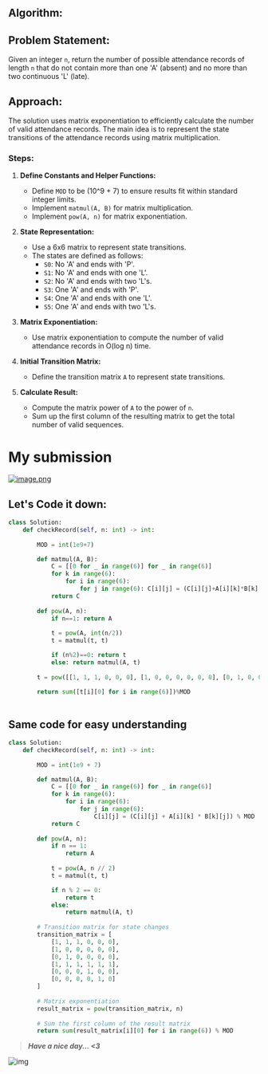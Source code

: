 ## Algorithm:

## Problem Statement:
Given an integer `n`, return the number of possible attendance records of length `n` that do not contain more than one 'A' (absent) and no more than two continuous 'L' (late).

## Approach:
The solution uses matrix exponentiation to efficiently calculate the number of valid attendance records. The main idea is to represent the state transitions of the attendance records using matrix multiplication.

### Steps:
1. **Define Constants and Helper Functions:**
   - Define `MOD` to be \(10^9 + 7\) to ensure results fit within standard integer limits.
   - Implement `matmul(A, B)` for matrix multiplication.
   - Implement `pow(A, n)` for matrix exponentiation.

2. **State Representation:**
   - Use a 6x6 matrix to represent state transitions.
   - The states are defined as follows:
     - `S0`: No 'A' and ends with 'P'.
     - `S1`: No 'A' and ends with one 'L'.
     - `S2`: No 'A' and ends with two 'L's.
     - `S3`: One 'A' and ends with 'P'.
     - `S4`: One 'A' and ends with one 'L'.
     - `S5`: One 'A' and ends with two 'L's.

3. **Matrix Exponentiation:**
   - Use matrix exponentiation to compute the number of valid attendance records in O(log n) time.

4. **Initial Transition Matrix:**
   - Define the transition matrix `A` to represent state transitions.

5. **Calculate Result:**
   - Compute the matrix power of `A` to the power of `n`.
   - Sum up the first column of the resulting matrix to get the total number of valid sequences.
# My submission
<a href = https://leetcode.com/problems/student-attendance-record-ii/submissions/1268203477/>![image.png](https://assets.leetcode.com/users/images/2e71fd30-87ae-4b02-9652-23a34b08d939_1716701204.4881938.png)</a>
## Let's Code it down:
```python
class Solution:
    def checkRecord(self, n: int) -> int:
        
        MOD = int(1e9+7)

        def matmul(A, B):
            C = [[0 for _ in range(6)] for _ in range(6)]
            for k in range(6):
                for i in range(6):
                    for j in range(6): C[i][j] = (C[i][j]+A[i][k]*B[k][j])%MOD
            return C
        
        def pow(A, n):
            if n==1: return A
            
            t = pow(A, int(n/2))
            t = matmul(t, t)

            if (n%2)==0: return t
            else: return matmul(A, t)
        
        t = pow([[1, 1, 1, 0, 0, 0], [1, 0, 0, 0, 0, 0, 0], [0, 1, 0, 0, 0, 0], [1, 1, 1, 1, 1, 1], [0, 0, 0, 1, 0, 0], [0, 0, 0, 0, 1, 0]], n)
        
        return sum([t[i][0] for i in range(6)])%MOD
        
```
## Same code for easy understanding
```python
class Solution:
    def checkRecord(self, n: int) -> int:
        
        MOD = int(1e9 + 7)

        def matmul(A, B):
            C = [[0 for _ in range(6)] for _ in range(6)]
            for k in range(6):
                for i in range(6):
                    for j in range(6): 
                        C[i][j] = (C[i][j] + A[i][k] * B[k][j]) % MOD
            return C
        
        def pow(A, n):
            if n == 1:
                return A
            
            t = pow(A, n // 2)
            t = matmul(t, t)

            if n % 2 == 0:
                return t
            else:
                return matmul(A, t)
        
        # Transition matrix for state changes
        transition_matrix = [
            [1, 1, 1, 0, 0, 0],
            [1, 0, 0, 0, 0, 0],
            [0, 1, 0, 0, 0, 0],
            [1, 1, 1, 1, 1, 1],
            [0, 0, 0, 1, 0, 0],
            [0, 0, 0, 0, 1, 0]
        ]
        
        # Matrix exponentiation
        result_matrix = pow(transition_matrix, n)
        
        # Sum the first column of the result matrix
        return sum(result_matrix[i][0] for i in range(6)) % MOD
```
>***Have a nice day... <3***

![img](https://i.imgflip.com/415oth.gif)
